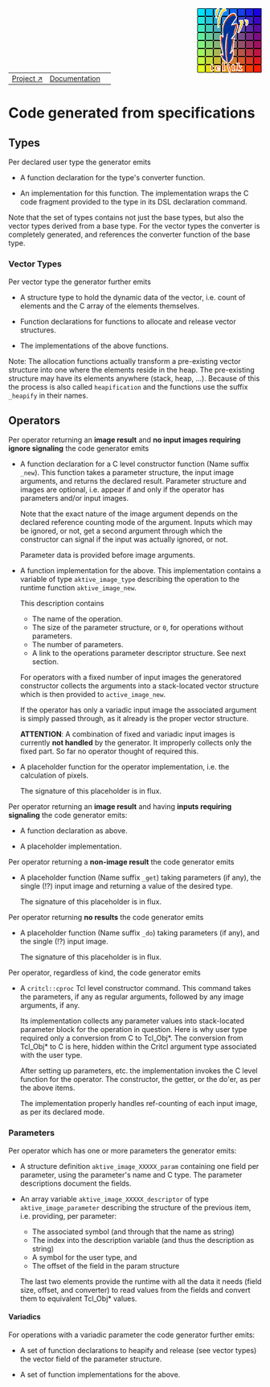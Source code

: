 
<img src='../assets/aktive-logo-128.png' style='float:right;'>

||||
|---|---|---|
|[Project ↗](../../README.md)|[Documentation](../index.md)||[Developer Index ↗](index.md)|

# Code generated from specifications

## Types

Per declared user type the generator emits

  - A function declaration for the type's converter function.

  - An implementation for this function. The implementation wraps the C code fragment provided to
    the type in its DSL declaration command.

Note that the set of types contains not just the base types, but also the vector types derived from
a base type. For the vector types the converter is completely generated, and references the
converter function of the base type.

### Vector Types

Per vector type the generator further emits

  - A structure type to hold the dynamic data of the vector, i.e. count of elements and the C array
    of the elements themselves.

  - Function declarations for functions to allocate and release vector structures.

  - The implementations of the above functions.

Note: The allocation functions actually transform a pre-existing vector structure into one where the
elements reside in the heap. The pre-existing structure may have its elements anywhere (stack, heap,
...). Because of this the process is also called `heapification` and the functions use the suffix
`_heapify` in their names.

## Operators

Per operator returning an __image result__ and __no input images requiring ignore signaling__ the
code generator emits

  - A function declaration for a C level constructor function (Name suffix `_new`). This function
    takes a parameter structure, the input image arguments, and returns the declared
    result. Parameter structure and images are optional, i.e. appear if and only if the operator has
    parameters and/or input images.

    Note that the exact nature of the image argument depends on the declared reference counting mode
    of the argument. Inputs which may be ignored, or not, get a second argument through which the
    constructor can signal if the input was actually ignored, or not.

    Parameter data is provided before image arguments.

  - A function implementation for the above. This implementation contains a variable of type
    `aktive_image_type` describing the operation to the runtime function `aktive_image_new`.

    This description contains

      - The name of the operation.
      - The size of the parameter structure, or `0`, for operations without parameters.
      - The number of parameters.
      - A link to the operations parameter descriptor structure. See next section.

    For operators with a fixed number of input images the generatored constructor collects the
    arguments into a stack-located vector structure which is then provided to `active_image_new`.

    If the operator has only a variadic input image the associated argument is simply passed
    through, as it already is the proper vector structure.

    __ATTENTION__: A combination of fixed and variadic input images is currently __not handled__ by
    the generator. It improperly collects only the fixed part. So far no operator thought of
    required this.

  - A placeholder function for the operator implementation, i.e. the calculation of pixels.

    The signature of this placeholder is in flux.

Per operator returning an __image result__ and having __inputs requiring signaling__ the code
generator emits:

  - A function declaration as above.

  - A placeholder implementation.

Per operator returning a __non-image result__ the code generator emits

  - A placeholder function (Name suffix `_get`) taking parameters (if any), the single (!?) input
    image and returning a value of the desired type.

    The signature of this placeholder is in flux.

Per operator returning __no results__ the code generator emits

  - A placeholder function (Name suffix `_do`) taking parameters (if any), and the single (!?) input
    image.

    The signature of this placeholder is in flux.

Per operator, regardless of kind, the code generator emits

  - A `critcl::cproc` Tcl level constructor command. This command takes the parameters, if any as
    regular arguments, followed by any image arguments, if any.

    Its implementation collects any parameter values into stack-located parameter block for the
    operation in question. Here is why user type required only a conversion from C to Tcl_Obj*. The
    conversion from Tcl_Obj* to C is here, hidden within the Critcl argument type associated with
    the user type.

    After setting up parameters, etc. the implementation invokes the C level function for the
    operator. The constructor, the getter, or the do'er, as per the above items.

    The implementation properly handles ref-counting of each input image, as per its declared mode.

### Parameters

Per operator which has one or more parameters the generator emits:

  - A structure definition `aktive_image_XXXXX_param` containing one field per parameter, using the
    parameter's name and C type. The parameter descriptions document the fields.

  - An array variable `aktive_image_XXXXX_descriptor` of type `aktive_image_parameter` describing
    the structure of the previous item, i.e. providing, per parameter:

      - The associated symbol (and through that the name as string)
      - The index into the description variable (and thus the description as string)
      - A symbol for the user type, and
      - The offset of the field in the param structure

    The last two elements provide the runtime with all the data it needs (field size, offset, and
    converter) to read values from the fields and convert them to equivalent Tcl_Obj* values.

#### Variadics

For operations with a variadic parameter the code generator further emits:

  - A set of function declarations to heapify and release (see vector types) the vector field of the
    parameter structure.

  - A set of function implementations for the above.
